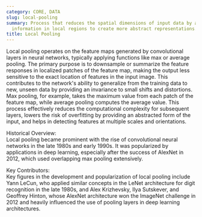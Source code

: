 ```yaml
---
category: CORE, DATA
slug: local-pooling
summary: Process that reduces the spatial dimensions of input data by aggregating
  information in local regions to create more abstract representations.
title: Local Pooling
---
```


Local pooling operates on the feature maps generated by convolutional layers in neural networks, typically applying functions like max or average pooling. The primary purpose is to downsample or summarize the feature responses in localized patches of the feature map, making the output less sensitive to the exact location of features in the input image. This contributes to the network's ability to generalize from the training data to new, unseen data by providing an invariance to small shifts and distortions. Max pooling, for example, takes the maximum value from each patch of the feature map, while average pooling computes the average value. This process effectively reduces the computational complexity for subsequent layers, lowers the risk of overfitting by providing an abstracted form of the input, and helps in detecting features at multiple scales and orientations.

Historical Overview:  
Local pooling became prominent with the rise of convolutional neural networks in the late 1980s and early 1990s. It was popularized by applications in deep learning, especially after the success of AlexNet in 2012, which used overlapping max pooling extensively.

Key Contributors:  
Key figures in the development and popularization of local pooling include Yann LeCun, who applied similar concepts in the LeNet architecture for digit recognition in the late 1980s, and Alex Krizhevsky, Ilya Sutskever, and Geoffrey Hinton, whose AlexNet architecture won the ImageNet challenge in 2012 and heavily influenced the use of pooling layers in deep learning architectures.